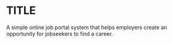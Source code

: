 # TITLE
A simple online job portal system that helps employers create an opportunity for jobseekers to find a career.
